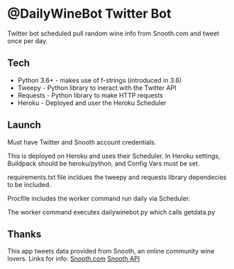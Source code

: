 # @DailyWineBot Twitter Bot

Twitter bot scheduled pull random wine info from Snooth.com and tweet once per day.

## Tech
* Python 3.6+ - makes use of f-strings (introduced in 3.6)
* Tweepy - Python library to ineract with the Twitter API
* Requests - Python library to make HTTP requests
* Heroku - Deployed and user the Heroku Scheduler 

## Launch
Must have Twitter and Snooth account credentials.

This is deployed on Heroku and uses their Scheduler. In Heroku settings, Buildpack should be heroku/python, and Config Vars must be set. 

requirements.txt file incldues the tweepy and requests library dependecies to be included. 

Procfile includes the worker command run daily via Scheduler.

The worker command executes dailywinebot.py which calls getdata.py

## Thanks
This app tweets data provided from Snooth, an online community wine lovers. Links for info:
[Snooth.com](http://www.snooth.com/)
[Snooth API](https://api.snooth.com/)

